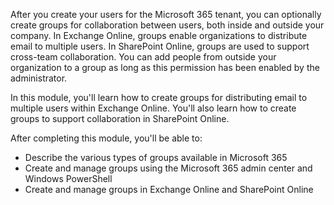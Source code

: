 After you create your users for the Microsoft 365 tenant, you can optionally create groups for collaboration between users, both inside and outside your company. In Exchange Online, groups enable organizations to distribute email to multiple users. In SharePoint Online, groups are used to support cross-team collaboration. You can add people from outside your organization to a group as long as this permission has been enabled by the administrator.

In this module, you'll learn how to create groups for distributing email to multiple users within Exchange Online. You'll also learn how to create groups to support collaboration in SharePoint Online.<br>

After completing this module, you'll be able to:

 *  Describe the various types of groups available in Microsoft 365
 *  Create and manage groups using the Microsoft 365 admin center and Windows PowerShell
 *  Create and manage groups in Exchange Online and SharePoint Online
